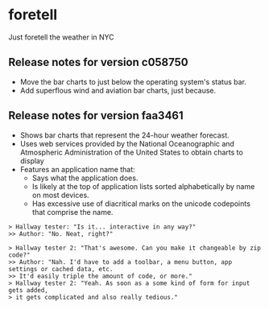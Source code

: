 # foretell
Just foretell the weather in NYC 

## Release notes for version c058750
* Move the bar charts to just below the operating system's status bar.
* Add superflous wind and aviation bar charts, just because.

## Release notes for version faa3461
* Shows bar charts that represent the 24-hour weather forecast.
* Uses web services provided by the National Oceanographic and Atmospheric Administration of the United States to obtain charts to display
* Features an application name that:
  * Says what the application does.
  * Is likely at the top of application lists sorted alphabetically by name on most devices.
  * Has excessive use of diacritical marks on the unicode codepoints that comprise the name.

```
> Hallway tester: "Is it... interactive in any way?"
>> Author: "No. Neat, right?"
```

```
> Hallway tester 2: "That's awesome. Can you make it changeable by zip code?"
>> Author: "Nah. I'd have to add a toolbar, a menu button, app settings or cached data, etc. 
>> It'd easily triple the amount of code, or more."
> Hallway tester 2: "Yeah. As soon as a some kind of form for input gets added, 
> it gets complicated and also really tedious."
```
